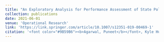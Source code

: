 ```yaml
---
title: "An Exploratory Analysis for Performance Assessment of State Police Forces in India: An Eclectic Approach"
collection: publications
date: 2021-06-01
venue: 'Operational Research'
link: 'https://link.springer.com/article/10.1007/s12351-019-00469-1'
citation: '<font color="#9B59B6"><b>Agarwal, Puneet</b></font>, Kyle Hunt, Jun Zhuang, Bijan Sarkar, Amitrajit Sarkar, and Ramesh Sharma. 2021. &quot;An exploratory analysis for performance assessment of state police forces in India: an eclectic approach.&quot; <i>Operational Research</i>, 21(2): 1125-1151.'
---
```

